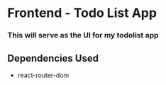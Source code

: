 # Frontend - Todo List App

### This will serve as the UI for my todolist app

## Dependencies Used

- react-router-dom
